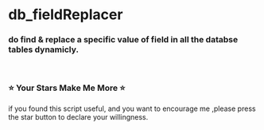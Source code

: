 
# db_fieldReplacer

### do find &amp; replace a specific value of field in all the databse tables dynamicly.
<br>

### :star: Your Stars Make Me More :star:

if you found this script useful, and you want to encourage me ,please press the star button to declare your willingness.
